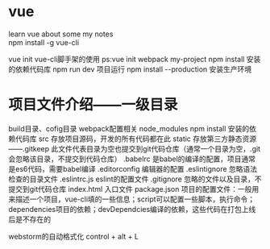 # vue
learn vue about some my notes
<br>
npm install -g vue-cli
  
  vue init <template-name> <project-name>	vue-cli脚手架的使用
ps:vue init webpack my-project
npm install     安装的依赖代码库
npm run dev		项目运行
npm install --production	安装生产环境

# 项目文件介绍——一级目录
build目录、cofig目录	webpack配置相关
node_modules	npm install 安装的依赖代码库
src				存放项目源码，开发的所有代码都在此
static			存放第三方静态资源
——.gitkeep		此文件代表目录为空也提交到git代码仓库（通常一个目录为空，.git会忽略该目录，不提交到代码仓库）
.babelrc		是babel的编译的配置，项目通常是es6代码，需要babel编译
.editorconfig	编辑器的配置
.eslintignore	忽略语法检查的目录文件
.eslintrc.js	eslint的配置文件
.gitignore		忽略的文件以及目录，不提交到git代码仓库
index.html		入口文件
package.json	项目的配置文件：一般用来描述一个项目，vue-cli填的一些信息；script可以配置一些脚本，执行命令；dependencies项目的依赖；devDependcies编译的依赖，这些代码在打包上线后是不存在的

webstorm的自动格式化  control + alt + L 
